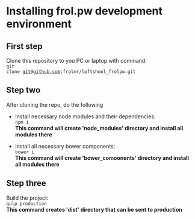 Installing frol.pw development environment
==============

First step
--------------
Clone this repository to you PC or laptop with command: 
<br><code>git clone git@github.com:frolmr/loftshool_frolpw.git</code><br>

Step two
--------------
After cloning the repo, do the following
- Install necessary node modules and their dependencies:
<br><code>npm i</code><br>
**This command will create 'node_modules' directory and install all modules there**

- Install all necessary bower components: 
<br><code>bower i</code> <br>
**This command will create 'bower_comoonents' directory and install all modules there**

Step three
--------------
Build the project:
<br><code>gulp production</code><br>
**This command creates 'dist' directory that can be sent to production**